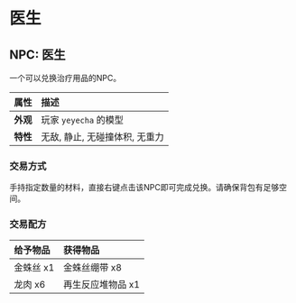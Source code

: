 # 医生

## NPC: 医生
一个可以兑换治疗用品的NPC。

| 属性 | 描述 |
| :--- | :--- |
| **外观** | 玩家 `yeyecha` 的模型 |
| **特性** | 无敌, 静止, 无碰撞体积, 无重力 |

### 交易方式
手持指定数量的材料，直接右键点击该NPC即可完成兑换。请确保背包有足够空间。

### 交易配方
| 给予物品 | 获得物品 |
| :--- | :--- |
| 金蛛丝 x1 | 金蛛丝绷带 x8 |
| 龙肉 x6 | 再生反应堆物品 x1 |